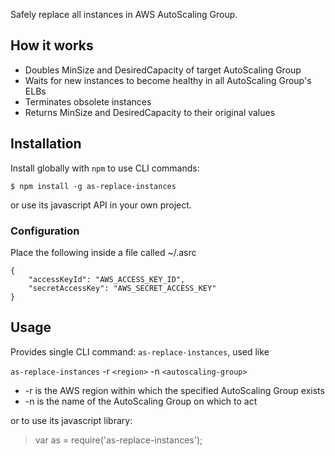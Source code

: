 Safely replace all instances in AWS AutoScaling Group.

## How it works

- Doubles MinSize and DesiredCapacity of target AutoScaling Group
- Waits for new instances to become healthy in all AutoScaling Group's ELBs
- Terminates obsolete instances
- Returns MinSize and DesiredCapacity to their original values

## Installation

Install globally with `npm` to use CLI commands:

```
$ npm install -g as-replace-instances
```

or use its javascript API in your own project.

### Configuration

Place the following inside a file called ~/.asrc

```plain
{
    "accessKeyId": "AWS_ACCESS_KEY_ID",
    "secretAccessKey": "AWS_SECRET_ACCESS_KEY"
}
```

## Usage

Provides single CLI command: `as-replace-instances`, used like

`as-replace-instances` -r `<region>` -n `<autoscaling-group>`

- -r is the AWS region within which the specified AutoScaling Group exists
- -n is the name of the AutoScaling Group on which to act

or to use its javascript library:

> var as = require('as-replace-instances');
